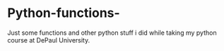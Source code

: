 # Python-functions-
Just some functions and other python stuff i did while taking my python course at DePaul University.
